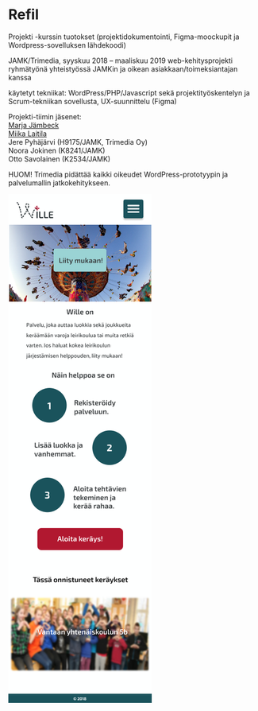 # Refil
Projekti -kurssin tuotokset (projektidokumentointi, Figma-moockupit ja Wordpress-sovelluksen lähdekoodi)

JAMK/Trimedia, syyskuu 2018 – maaliskuu 2019
web-kehitysprojekti ryhmätyönä yhteistyössä JAMKin ja oikean asiakkaan/toimeksiantajan kanssa

käytetyt tekniikat: WordPress/PHP/Javascript sekä projektityöskentelyn ja Scrum-tekniikan sovellusta, UX-suunnittelu (Figma)

Projekti-tiimin jäsenet:  
[Marja Jämbeck](https://www.linkedin.com/in/marja-j%C3%A4mbeck-315a9169/)  
[Miika Laitila](https://www.linkedin.com/in/miika-laitila-a12018187/)  
Jere Pyhäjärvi (H9175/JAMK, Trimedia Oy)  
Noora Jokinen (K8241/JAMK)  
Otto Savolainen (K2534/JAMK)  

HUOM! Trimedia pidättää kaikki oikeudet WordPress-prototyypin ja palvelumallin jatkokehitykseen.

![Wille](/Figma/vanhemman%20n%C3%A4kym%C3%A4/Kirjautumaton%20etusivu.png)

